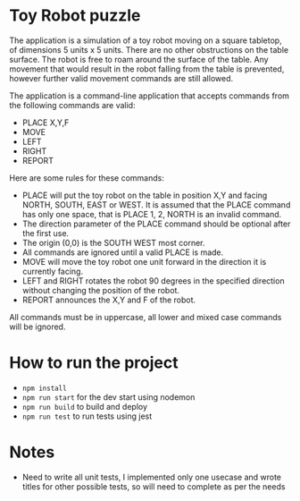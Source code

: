 # Toy Robot puzzle

The application is a simulation of a toy robot moving on a square tabletop, of dimensions 5 units x 5 units. There are no other obstructions on the table surface. The robot is free to roam around the surface of the table. Any movement that would result in the robot falling from the table is prevented, however further valid movement commands are still allowed.

The application is a command-line application that accepts commands from the following commands are valid:

- PLACE X,Y,F
- MOVE
- LEFT
- RIGHT
- REPORT

Here are some rules for these commands:

- PLACE will put the toy robot on the table in position X,Y and facing NORTH, SOUTH, EAST or WEST. It is assumed that the PLACE command has only one space, that is PLACE 1, 2, NORTH is an invalid command.
- The direction parameter of the PLACE command should be optional after the first use.
- The origin (0,0) is the SOUTH WEST most corner.
- All commands are ignored until a valid PLACE is made.
- MOVE will move the toy robot one unit forward in the direction it is currently facing.
- LEFT and RIGHT rotates the robot 90 degrees in the specified direction without changing the position of the robot.
- REPORT announces the X,Y and F of the robot.

All commands must be in uppercase, all lower and mixed case commands will be ignored.

# How to run the project

- `npm install`
- `npm run start` for the dev start using nodemon
- `npm run build` to build and deploy
- `npm run test` to run tests using jest

# Notes

- Need to write all unit tests, I implemented only one usecase and wrote titles for other possible tests, so will need to complete as per the needs
